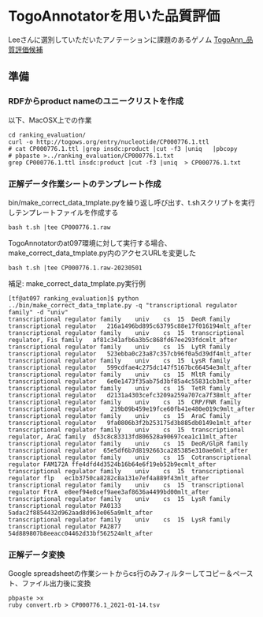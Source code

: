 # TogoAnnotatorを用いた品質評価

Leeさんに選別していただいたアノテーションに課題のあるゲノム
[TogoAnn_品質評価候補](https://docs.google.com/spreadsheets/d/1fJqROTFscUT9W6fQGgbUJ98foM3aB1miwxT1-zA1xPo/edit?ts=5f6d39f3#gid=926990198)

## 準備

### RDFからproduct nameのユニークリストを作成

以下、MacOSX上での作業
```
cd ranking_evaluation/
curl -o http://togows.org/entry/nucleotide/CP000776.1.ttl
# cat CP000776.1.ttl |grep insdc:product |cut -f3 |uniq   |pbcopy 
# pbpaste >../ranking_evaluation/CP000776.1.txt
grep CP000776.1.ttl insdc:product |cut -f3 |uniq  > CP000776.1.txt
```

### 正解データ作業シートのテンプレート作成

bin/make_correct_data_tmplate.pyを繰り返し呼び出す、t.shスクリプトを実行しテンプレートファイルを作成する


```
bash t.sh |tee CP000776.1.raw
```

TogoAnnotatorのat097環境に対して実行する場合、make_correct_data_tmplate.py内のアクセスURLを変更した

```
bash t.sh |tee CP000776.1.raw-20230501
```

補足: make_correct_data_tmplate.py実行例

```
[tf@at097 ranking_evaluation]$ python ../bin/make_correct_data_tmplate.py -q "transcriptional regulator family" -d "univ"
transcriptional regulator family	univ	cs	15	DeoR family transcriptional regulator	216a1496bd895c63795c88e17f016194mlt_after	
transcriptional regulator family	univ	cs	15	transcriptional regulator, Fis family	af81c341afb6a3b5c868fd67ee293fdcmlt_after	
transcriptional regulator family	univ	cs	15	LytR family transcriptional regulator	523ebba0c23a87c357cb96f0a5d39df4mlt_after	
transcriptional regulator family	univ	cs	15	LysR family transcriptional regulator	599cdfae4c275dc147f5167bc66454e3mlt_after	
transcriptional regulator family	univ	cs	15	MltR family transcriptional regulator	6e0e1473f35ab75d3bf85a4c55831cb3mlt_after	
transcriptional regulator family	univ	cs	15	TetR family transcriptional regulator	d2131a4303cefc3209a259a707ca7f38mlt_after	
transcriptional regulator family	univ	cs	15	CRP/FNR family transcriptional regulator	219b09b459e19fce60fb41e480e019c9mlt_after	
transcriptional regulator family	univ	cs	15	AraC family transcriptional regulator	9fa0806b3f2b253175d3b885db0149e1mlt_after	
transcriptional regulator family	univ	cs	15	transcriptional regulator, AraC family	d53c8c83313fd806528a90697cea1c11mlt_after	
transcriptional regulator family	univ	cs	15	DeoR/GlpR family transcriptional regulator	65e5df6b7d8192663ca285385e310ae6mlt_after	
transcriptional regulator family	univ	cs	15	Cotranscriptional regulator FAM172A	ffe4dfd4d3524b16b64e6f19eb52b9ecmlt_after	
transcriptional regulator family	univ	cs	15	transcriptional regulator flp	ec1b3750ca8282c8a131e7ef4a889f43mlt_after	
transcriptional regulator family	univ	cs	15	transcriptional regulator FtrA	e8eef94e8cef9aee3af8636a4499bd00mlt_after	
transcriptional regulator family	univ	cs	15	LysR family transcriptional regulator PA0133	5adac2f8854432d962aad8d963e065a9mlt_after	
transcriptional regulator family	univ	cs	15	LysR family transcriptional regulator PA2877	54d889807b8eeacc04462d33bf562524mlt_after	
```

### 正解データ変換
Google spreadsheetの作業シートからcs行のみフィルターしてコピー＆ペースト、ファイル出力後に変換

```
pbpaste >x
ruby convert.rb > CP000776.1_2021-01-14.tsv
```
